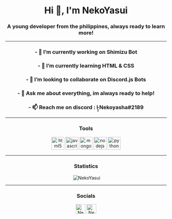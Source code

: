 <h1 align="center">Hi 👋, I'm NekoYasui</h1>
<h3 align="center">A young developer from the philippines, always ready to learn more!</h3>

<hr>

<h3 align="center">- 🔭 I’m currently working on <a hre="https://shimizu.ga">Shimizu Bot</a></h3>

<h3 align="center">- 🌱 I’m currently learning HTML & CSS</h3>

<h3 align="center">- 👯 I’m looking to collaborate on Discord.js Bots</h3>

<h3 align="center">- 💬 Ask me about everything, im always ready to help!</h3>

<h3 align="center">- 📫 Reach me on discord : !̷̧̟  Nekoyasha#2189</h3>

<hr>

<h3 align="center">Tools</h3>
<p align="center"><img src="https://devicons.github.io/devicon/devicon.git/icons/html5/html5-original-wordmark.svg" alt="html5" width="40" height="40"/> <img src="https://devicons.github.io/devicon/devicon.git/icons/javascript/javascript-original.svg" alt="javascript" width="40" height="40"/> <img src="https://devicons.github.io/devicon/devicon.git/icons/mongodb/mongodb-original-wordmark.svg" alt="mongodb" width="40" height="40"/> <img src="https://devicons.github.io/devicon/devicon.git/icons/nodejs/nodejs-original-wordmark.svg" alt="nodejs" width="40" height="40"/> <img src="https://devicons.github.io/devicon/devicon.git/icons/python/python-original.svg" alt="python" width="40" height="40"/></p>

<hr>

<h3 align="center">Statistics</h3>
<p align="center">&nbsp;<img align="center" src="https://github-readme-stats.vercel.app/api?username=nekoyasui&show_icons=true" alt="NekoYasui" /></p>

<hr>

<h3 align="center">Socials</h3>
<p align="center">
<a href="https://dev.to/shimizuro" target="blank"><img align="center" src="https://cdn.jsdelivr.net/npm/simple-icons@3.0.1/icons/dev-dot-to.svg" alt="NekoYasui" height="30" width="30" /></a>
<a href="https://fb.com/lapizherda" target="blank"><img align="center" src="https://cdn.jsdelivr.net/npm/simple-icons@3.0.1/icons/facebook.svg" alt="NekoYasui" height="30" width="30" /></a>
</p>

